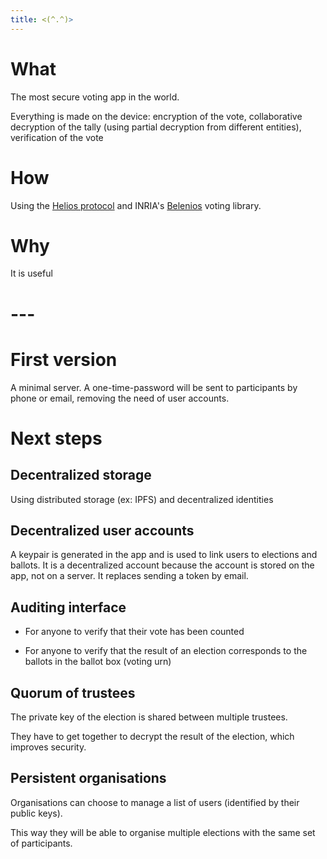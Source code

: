 ```yaml
---
title: <(^.^)>
---
```


# What

The most secure voting app in the world.

Everything is made on the device: encryption of the vote, collaborative decryption of the tally (using partial decryption from different entities), verification of the vote

# How

Using the [Helios protocol](https://www.usenix.org/legacy/events/sec08/tech/full_papers/adida/adida.pdf) and INRIA's [Belenios](https://www.belenios.org/) voting library.

# Why

It is useful

# ---

# First version

A minimal server. A one-time-password will be sent to participants by phone or email, removing the need of user accounts.

# Next steps

## Decentralized storage

Using distributed storage (ex: IPFS) and decentralized identities

## Decentralized user accounts

A keypair is generated in the app and is used to link users to elections and ballots. It is a decentralized account because the account is stored on the app, not on a server. It replaces sending a token by email.

## Auditing interface

- For anyone to verify that their vote has been counted

- For anyone to verify that the result of an election corresponds to the ballots in the ballot box (voting urn)

## Quorum of trustees

The private key of the election is shared between multiple trustees.

They have to get together to decrypt the result of the election, which improves security.

## Persistent organisations

Organisations can choose to manage a list of users (identified by their public keys).

This way they will be able to organise multiple elections with the same set of participants.
